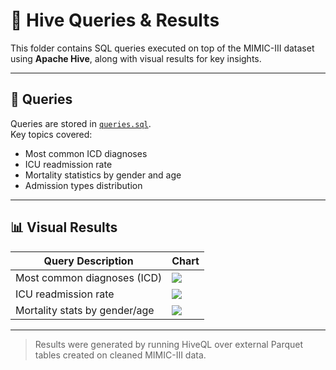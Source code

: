 # 🐝 Hive Queries & Results

This folder contains SQL queries executed on top of the MIMIC-III dataset using **Apache Hive**, along with visual results for key insights.

---

## 📄 Queries

Queries are stored in [`queries.sql`](./queries.sql).  
Key topics covered:

- Most common ICD diagnoses
- ICU readmission rate
- Mortality statistics by gender and age
- Admission types distribution

---

## 📊 Visual Results

| Query Description               | Chart |
|--------------------------------|--------|
| Most common diagnoses (ICD)    | ![](./results/most_common_diagnoses.png) |
| ICU readmission rate           | ![](./results/icu_readmission_rate.png) |
| Mortality stats by gender/age  | ![](./results/mortality_stats.png) |

---

> Results were generated by running HiveQL over external Parquet tables created on cleaned MIMIC-III data.
